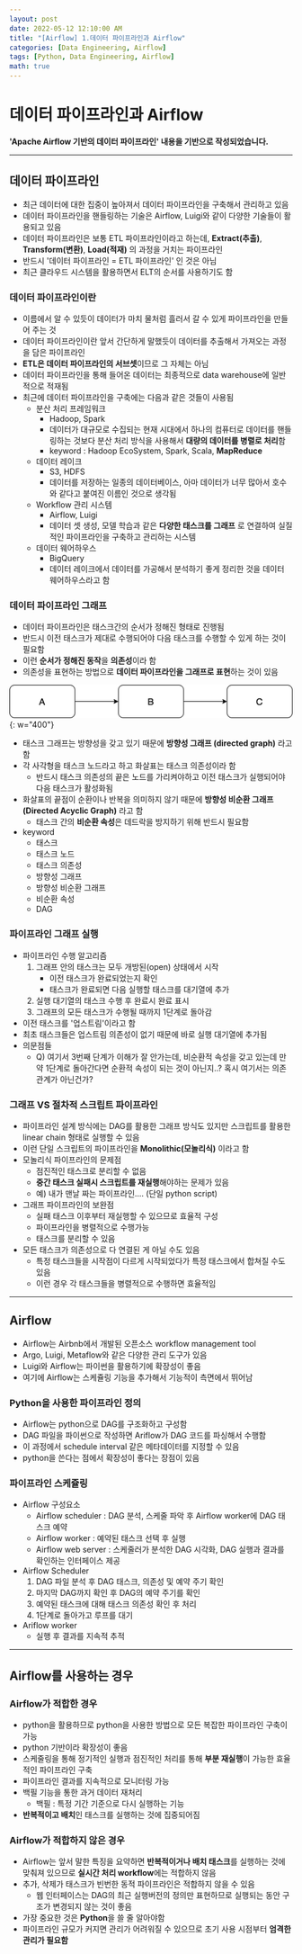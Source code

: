 ```yaml
---
layout: post
date: 2022-05-12 12:10:00 AM
title: "[Airflow] 1.데이터 파이프라인과 Airflow"
categories: [Data Engineering, Airflow]
tags: [Python, Data Engineering, Airflow]
math: true
---
```


# 데이터 파이프라인과 Airflow

**'Apache Airflow 기반의 데이터 파이프라인' 내용을 기반으로 작성되었습니다.**

---

## 데이터 파이프라인

- 최근 데이터에 대한 집중이 높아져서 데이터 파이프라인을 구축해서 관리하고 있음
- 데이터 파이프라인을 핸들링하는 기술은 Airflow, Luigi와 같이 다양한 기술들이 활용되고 있음
- 데이터 파이프라인은 보통 ETL 파이프라인이라고 하는데, **Extract(추출)**, **Transform(변환)**, **Load(적재)** 의 과정을 거치는 파이프라인
- 반드시 '데이터 파이프라인 = ETL 파이프라인' 인 것은 아님
- 최근 클라우드 시스템을 활용하면서 ELT의 순서를 사용하기도 함

### 데이터 파이프라인이란

- 이름에서 알 수 있듯이 데이터가 마치 물처럼 흘러서 갈 수 있게 파이프라인을 만들어 주는 것
- 데이터 파이프라인이란 앞서 간단하게 말했듯이 데이터를 추출해서 가져오는 과정을 담은 파이프라인
- **ETL은 데이터 파이프라인의 서브셋**이므로 그 자체는 아님
- 데이터 파이프라인을 통해 들어온 데이터는 최종적으로 data warehouse에 일반적으로 적재됨
- 최근에 데이터 파이프라인을 구축에는 다음과 같은 것들이 사용됨
  - 분산 처리 프레임워크
    - Hadoop, Spark
    - 데이터가 대규모로 수집되는 현재 시대에서 하나의 컴퓨터로 데이터를 핸들링하는 것보다 분산 처리 방식을 사용해서 **대량의 데이터를 병렬로 처리**함
    - keyword : Hadoop EcoSystem, Spark, Scala, **MapReduce**
  - 데이터 레이크
    - S3, HDFS
    - 데이터를 저장하는 일종의 데이터베이스, 아마 데이터가 너무 많아서 호수와 같다고 붙여진 이름인 것으로 생각됨
  - Workflow 관리 시스템
    - Airflow, Luigi
    - 데이터 셋 생성, 모델 학습과 같은 **다양한 태스크를 그래프** 로 연결하여 실질적인 파이프라인을 구축하고 관리하는 시스템
  - 데이터 웨어하우스
    - BigQuery
    - 데이터 레이크에서 데이터를 가공해서 분석하기 좋게 정리한 것을 데이터 웨어하우스라고 함

### 데이터 파이프라인 그래프

- 데이터 파이프라인은 태스크간의 순서가 정해진 형태로 진행됨
- 반드시 이전 태스크가 제대로 수행되어야 다음 태스크를 수행할 수 있게 하는 것이 필요함
- 이런 **순서가 정해진 동작**을 **의존성**이라 함
- 의존성을 표현하는 방법으로 **데이터 파이프라인을 그래프로 표현**하는 것이 있음

![](/image/DataEngineering/airflow/dag1.png){: w="400"}

- 태스크 그래프는 방향성을 갖고 있기 때문에 **방향성 그래프 (directed graph)** 라고 함
- 각 사각형을 태스크 노드라고 하고 화살표는 태스크 의존성이라 함
  - 반드시 태스크 의존성의 끝은 노드를 가리켜야하고 이전 태스크가 실행되어야 다음 태스크가 활성화됨
- 화살표의 끝점이 순환이나 반복을 의미하지 않기 때문에 **방향성 비순환 그래프(Directed Acyclic Graph)** 라고 함
  - 태스크 간의 **비순환 속성**은 데드락을 방지하기 위해 반드시 필요함
- keyword
  - 태스크
  - 태스크 노드
  - 태스크 의존성
  - 방향성 그래프
  - 방향성 비순환 그래프
  - 비순환 속성
  - DAG

### 파이프라인 그래프 실행

- 파이프라인 수행 알고리즘
  1. 그래프 안의 태스크는 모두 개방된(open) 상태에서 시작
     - 이전 태스크가 완료되었는지 확인
     - 태스크가 완료되면 다음 실행할 태스크를 대기열에 추가
  2. 실행 대기열의 태스크 수행 후 완료시 완료 표시
  3. 그래프의 모든 태스크가 수행될 때까지 1단계로 돌아감
- 이전 태스크를 '업스트림'이라고 함
- 최초 태스크들은 업스트림 의존성이 없기 때문에 바로 실행 대기열에 추가됨
- 의문점들
  - Q) 여기서 3번째 단계가 이해가 잘 안가는데, 비순환적 속성을 갖고 있는데 만약 1단계로 돌아간다면 순환적 속성이 되는 것이 아닌지..? 혹시 여기서는 의존관계가 아닌건가?

### 그래프 VS 절차적 스크립트 파이프라인

- 파이프라인 설계 방식에는 DAG를 활용한 그래프 방식도 있지만 스크립트를 활용한 linear chain 형태로 실행할 수 있음
- 이런 단일 스크립트의 파이프라인을 **Monolithic(모놀리식)** 이라고 함
- 모놀리식 파이프라인의 문제점
  - 점진적인 태스크로 분리할 수 없음
  - **중간 태스크 실패시 스크립트를 재실행**해야하는 문제가 있음
  - 예) 내가 맨날 짜는 파이프라인.... (단일 python script)
- 그래프 파이프라인의 보완점
  - 실패 태스크 이후부터 재실행할 수 있으므로 효율적 구성
  - 파이프라인을 병렬적으로 수행가능
  - 태스크를 분리할 수 있음
- 모든 태스크가 의존성으로 다 연결된 게 아닐 수도 있음
  - 특정 태스크들을 시작점이 다르게 시작되었다가 특정 태스크에서 합쳐질 수도 있음
  - 이런 경우 각 태스크들을 병렬적으로 수행하면 효율적임

---

## Airflow

- Airflow는 Airbnb에서 개발된 오픈소스 workflow management tool
- Argo, Luigi, Metaflow와 같은 다양한 관리 도구가 있음
- Luigi와 Airflow는 파이썬을 활용하기에 확장성이 좋음
- 여기에 Airflow는 스케쥴링 기능을 추가해서 기능적이 측면에서 뛰어남

### Python을 사용한 파이프라인 정의

- Airflow는 python으로 DAG를 구조화하고 구성함
- DAG 파일을 파이썬으로 작성하면 Ariflow가 DAG 코드를 파싱해서 수행함
- 이 과정에서 schedule interval 같은 메타데이터를 지정할 수 있음
- python을 쓴다는 점에서 확장성이 좋다는 장점이 있음

### 파이프라인 스케쥴링

- Airflow 구성요소
  - Airflow scheduler : DAG 분석, 스케줄 파악 후 Airflow worker에 DAG 태스크 예약
  - Airflow worker : 예약된 태스크 선택 후 실행
  - Airflow web server : 스케줄러가 분석한 DAG 시각화, DAG 실행과 결과를 확인하는 인터페이스 제공
- Airflow Scheduler
  1. DAG 파일 분석 후 DAG 태스크, 의존성 및 예약 주기 확인
  2. 마지막 DAG까지 확인 후 DAG의 예약 주기를 확인 
  3. 예약된 태스크에 대해 태스크 의존성 확인 후 처리
  4. 1단계로 돌아가고 루프를 대기
- Ariflow worker
  - 실행 후 결과를 지속적 추적

---

## Airflow를 사용하는 경우

### Airflow가 적합한 경우

- python을 활용하므로 python을 사용한 방법으로 모든 복잡한 파이프라인 구축이 가능
- python 기반이라 확장성이 좋음
- 스케줄링을 통해 정기적인 실행과 점진적인 처리를 통해 **부분 재실행**이 가능한 효율적인 파이프라인 구축
- 파이프라인 결과를 지속적으로 모니터링 가능
- 백필 기능을 통한 과거 데이터 재처리
  - 백필 : 특정 기간 기준으로 다시 실행하는 기능
- **반복적이고 배치**인 태스크를 실행하는 것에 집중되어짐

### Airflow가 적합하지 않은 경우

- Airflow는 앞서 말한 특징을 요약하면 **반복적이거나 배치 태스크**를 실행하는 것에 맞춰져 있으므로 **실시간 처리 workflow**에는 적합하지 않음
- 추가, 삭제가 태스크가 빈번한 동적 파이프라인은 적합하지 않을 수 있음
  - 웹 인터페이스는 DAG의 최근 실행버전의 정의만 표현하므로 실행되는 동안 구조가 변경되지 않는 것이 좋음
- 가장 중요한 것은 **Python**을 쓸 줄 알아야함
- 파이프라인 규모가 커지면 관리가 어려워질 수 있으므로 초기 사용 시점부터 **엄격한 관리가 필요함**